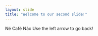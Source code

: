 ```yaml
---
layout: slide
title: "Welcome to our second slide!"
---
```

Né Café Não
Use the left arrow to go back!
